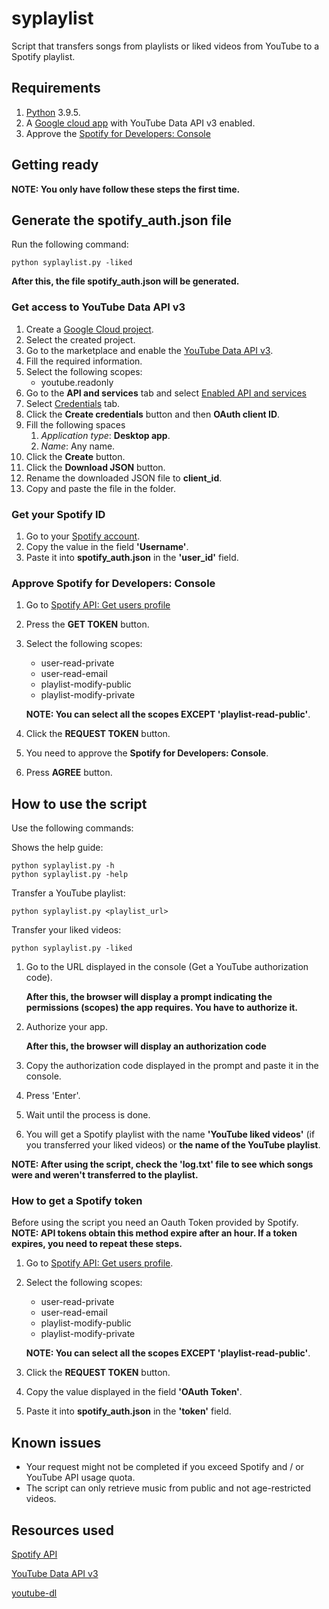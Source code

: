 # syplaylist

Script that transfers songs from playlists or liked videos from YouTube to a Spotify playlist.

## Requirements

1. [Python](https://www.python.org/) 3.9.5.
2. A [Google cloud app](https://console.cloud.google.com/) with YouTube Data API v3 enabled.
3. Approve the [Spotify for Developers: Console](https://developer.spotify.com/console/)

## Getting ready

**NOTE: You only have follow these steps the first time.**

## Generate the spotify_auth.json file

Run the following command:

```
python syplaylist.py -liked
```

**After this, the file spotify_auth.json will be generated.**

### Get access to YouTube Data API v3

1. Create a [Google Cloud project](https://console.cloud.google.com/projectcreate).
2. Select the created project.
3. Go to the marketplace and enable the [YouTube Data API v3](https://console.cloud.google.com/marketplace/product/google/youtube.googleapis.com).
4. Fill the required information.
5. Select the following scopes:
   - youtube.readonly
6. Go to the **API and services** tab and select [Enabled API and services](https://console.cloud.google.com/apis/dashboard)
7. Select [Credentials](https://console.cloud.google.com/apis/credentials) tab.
8. Click the **Create credentials** button and then **OAuth client ID**.
9. Fill the following spaces
   1. _Application type_: **Desktop app**.
   2. _Name_: Any name.
10. Click the **Create** button.
11. Click the **Download JSON** button.
12. Rename the downloaded JSON file to **client_id**.
13. Copy and paste the file in the folder.

### Get your Spotify ID

1. Go to your [Spotify account](https://www.spotify.com/account/overview/).
2. Copy the value in the field **'Username'**.
3. Paste it into **spotify_auth.json** in the **'user_id'** field.

### Approve Spotify for Developers: Console

1. Go to [Spotify API: Get users profile](https://developer.spotify.com/console/get-users-profile/)
2. Press the **GET TOKEN** button.
3. Select the following scopes:

   - user-read-private
   - user-read-email
   - playlist-modify-public
   - playlist-modify-private

   **NOTE: You can select all the scopes EXCEPT 'playlist-read-public'**.

4. Click the **REQUEST TOKEN** button.
5. You need to approve the **Spotify for Developers: Console**.
6. Press **AGREE** button.

## How to use the script

Use the following commands:

Shows the help guide:

```
python syplaylist.py -h
python syplaylist.py -help
```

Transfer a YouTube playlist:

```
python syplaylist.py <playlist_url>
```

Transfer your liked videos:

```
python syplaylist.py -liked
```

1. Go to the URL displayed in the console (Get a YouTube authorization code).

   **After this, the browser will display a prompt indicating the permissions (scopes) the app requires. You have to authorize it.**

2. Authorize your app.

   **After this, the browser will display an authorization code**

3. Copy the authorization code displayed in the prompt and paste it in the console.
4. Press 'Enter'.
5. Wait until the process is done.
6. You will get a Spotify playlist with the name **'YouTube liked videos'** (if you transferred your liked videos) or **the name of the YouTube playlist**.

**NOTE: After using the script, check the 'log.txt' file to see which songs were and weren't transferred to the playlist.**

### How to get a Spotify token

Before using the script you need an Oauth Token provided by Spotify.
**NOTE: API tokens obtain this method expire after an hour. If a token expires, you need to repeat these steps.**

1. Go to [Spotify API: Get users profile](https://developer.spotify.com/console/get-users-profile/).
2. Select the following scopes:

   - user-read-private
   - user-read-email
   - playlist-modify-public
   - playlist-modify-private

   **NOTE: You can select all the scopes EXCEPT 'playlist-read-public'**.

3. Click the **REQUEST TOKEN** button.
4. Copy the value displayed in the field **'OAuth Token'**.
5. Paste it into **spotify_auth.json** in the **'token'** field.

## Known issues

- Your request might not be completed if you exceed Spotify and / or YouTube API usage quota.
- The script can only retrieve music from public and not age-restricted videos.

## Resources used

[Spotify API](https://developer.spotify.com/console/)

[YouTube Data API v3](https://developers.google.com/youtube/v3/)

[youtube-dl](https://youtube-dl.org/)
